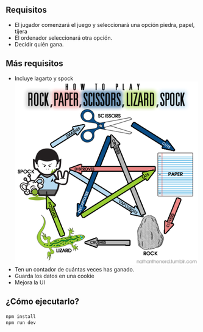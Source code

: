## Requisitos

- El jugador comenzará el juego y seleccionará una opción piedra, papel, tijera
- El ordenador seleccionará otra opción.
- Decidir quién gana.

## Más requisitos

- Incluye lagarto y spock  ![rules](docs/rules.png)
- Ten un contador de cuántas veces has ganado.
- Guarda los datos en una cookie
- Mejora la UI

## ¿Cómo ejecutarlo?

```shell script
npm install
npm run dev
```
